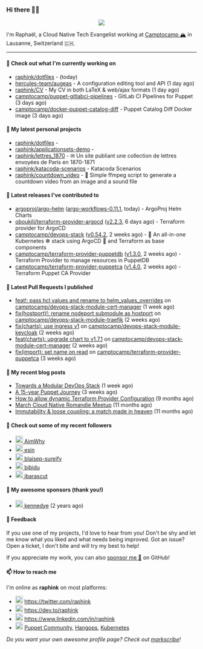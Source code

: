 ### Hi there 👋🏼


<p align="center">
  <a href="https://github.com/ryo-ma/github-profile-trophy"><img src="https://github-profile-trophy.vercel.app/?username=raphink&theme=darkhub&margin-w=15&margin-h=15&no-frame=true&column=5"/></a>
</p>


I'm Raphaël, a Cloud Native Tech Evangelist working at [Camptocamp 🏔](https://github.com/camptocamp) in Lausanne, Switzerland 🇨🇭.

<hr />


#### 👷 Check out what I'm currently working on

- [raphink/dotfiles](https://github.com/raphink/dotfiles) -  (today)
- [hercules-team/augeas](https://github.com/hercules-team/augeas) - A configuration editing tool and API (1 day ago)
- [raphink/CV](https://github.com/raphink/CV) - My CV in both LaTeX &amp; web/ajax formats (1 day ago)
- [camptocamp/puppet-gitlabci-pipelines](https://github.com/camptocamp/puppet-gitlabci-pipelines) - GitLab CI Pipelines for Puppet (3 days ago)
- [camptocamp/docker-puppet-catalog-diff](https://github.com/camptocamp/docker-puppet-catalog-diff) - Puppet Catalog Diff Docker image (3 days ago)

#### 🌱 My latest personal projects

- [raphink/dotfiles](https://github.com/raphink/dotfiles) - 
- [raphink/applicationsets-demo](https://github.com/raphink/applicationsets-demo) - 
- [raphink/lettres_1870](https://github.com/raphink/lettres_1870) - ✉ Un site publiant une collection de lettres envoyées de Paris en 1870-1871
- [raphink/katacoda-scenarios](https://github.com/raphink/katacoda-scenarios) - Katacoda Scenarios
- [raphink/countdown_video](https://github.com/raphink/countdown_video) - 🎥 Simple ffmpeg script to generate a countdown video from an image and a sound file

#### 🔭 Latest releases I've contributed to

- [argoproj/argo-helm](https://github.com/argoproj/argo-helm) ([argo-workflows-0.11.1](https://github.com/argoproj/argo-helm/releases/tag/argo-workflows-0.11.1), today) - ArgoProj Helm Charts
- [oboukili/terraform-provider-argocd](https://github.com/oboukili/terraform-provider-argocd) ([v2.2.3](https://github.com/oboukili/terraform-provider-argocd/releases/tag/v2.2.3), 6 days ago) - Terraform provider for ArgoCD 
- [camptocamp/devops-stack](https://github.com/camptocamp/devops-stack) ([v0.54.2](https://github.com/camptocamp/devops-stack/releases/tag/v0.54.2), 2 weeks ago) - 🌊 An all-in-one Kubernetes ☸ stack using ArgoCD 🐙 and Terraform as base components
- [camptocamp/terraform-provider-puppetdb](https://github.com/camptocamp/terraform-provider-puppetdb) ([v1.3.0](https://github.com/camptocamp/terraform-provider-puppetdb/releases/tag/v1.3.0), 2 weeks ago) - Terraform Provider to manage resources in PuppetDB
- [camptocamp/terraform-provider-puppetca](https://github.com/camptocamp/terraform-provider-puppetca) ([v1.4.0](https://github.com/camptocamp/terraform-provider-puppetca/releases/tag/v1.4.0), 2 weeks ago) - Terraform Puppet CA Provider

#### 🔨 Latest Pull Requests I published

- [feat!: pass hcl values and rename to helm_values_overrides](https://github.com/camptocamp/devops-stack-module-cert-manager/pull/4) on [camptocamp/devops-stack-module-cert-manager](https://github.com/camptocamp/devops-stack-module-cert-manager) (1 week ago)
- [fix(hostport)!: rename nodeport submodule as hostport](https://github.com/camptocamp/devops-stack-module-traefik/pull/3) on [camptocamp/devops-stack-module-traefik](https://github.com/camptocamp/devops-stack-module-traefik) (2 weeks ago)
- [fix(charts): use ingress v1](https://github.com/camptocamp/devops-stack-module-keycloak/pull/2) on [camptocamp/devops-stack-module-keycloak](https://github.com/camptocamp/devops-stack-module-keycloak) (2 weeks ago)
- [feat(charts): upgrade chart to v1.7.1](https://github.com/camptocamp/devops-stack-module-cert-manager/pull/3) on [camptocamp/devops-stack-module-cert-manager](https://github.com/camptocamp/devops-stack-module-cert-manager) (2 weeks ago)
- [fix(import): set name on read](https://github.com/camptocamp/terraform-provider-puppetca/pull/12) on [camptocamp/terraform-provider-puppetca](https://github.com/camptocamp/terraform-provider-puppetca) (3 weeks ago)

#### 📜 My recent blog posts

- [Towards a Modular DevOps Stack](https://dev.to/camptocamp-ops/towards-a-modular-devops-stack-257c) (1 week ago)
- [A 15-year Puppet Journey](https://dev.to/raphink/a-15-year-puppet-journey-4o39) (3 weeks ago)
- [How to allow dynamic Terraform Provider Configuration](https://dev.to/camptocamp-ops/how-to-allow-dynamic-terraform-provider-configuration-20ik) (9 months ago)
- [March Cloud Native Romandie Meetup](https://dev.to/camptocamp-ops/march-cloud-native-romandie-meetup-o2f) (11 months ago)
- [Immutability &amp; loose coupling: a match made in heaven](https://dev.to/camptocamp-ops/immutability-loose-coupling-a-match-made-in-heaven-37kl) (11 months ago)

#### 👥 Check out some of my recent followers

- [<img src="https://avatars.githubusercontent.com/u/17923599?u=49098e7fee236abc40f789f17ffa7ff1fd9fd19e&amp;v=4" height="20"/> AimWhy](https://github.com/AimWhy)
- [<img src="https://avatars.githubusercontent.com/u/69767?v=4" height="20"/> esin](https://github.com/esin)
- [<img src="https://avatars.githubusercontent.com/u/96088558?u=1e72acf62081790248217e982baf1e060da9158f&amp;v=4" height="20"/> blaisep-sureify](https://github.com/blaisep-sureify)
- [<img src="https://avatars.githubusercontent.com/u/26056989?u=669468a565ac33bd608943476ba9d9318ea78f95&amp;v=4" height="20"/> bibidu](https://github.com/bibidu)
- [<img src="https://avatars.githubusercontent.com/u/1568845?u=9668cc200d13d294f6428f3a4778e244d871efe7&amp;v=4" height="20"/> jbarascut](https://github.com/jbarascut)


#### 💚 My awesome sponsors (thank you!)

- [<img src="https://avatars.githubusercontent.com/u/1110127?v=4" height="20"/> kennedye](https://github.com/kennedye) (2 years ago)


#### 💬 Feedback

If you use one of my projects, I'd love to hear from you!
Don't be shy and let me know what you liked and what needs being improved.
Got an issue? Open a ticket, I don't bite and will try my best to help!

If you appreciate my work, you can also [sponsor me 💚](https://github.com/sponsors/raphink) on GitHub!


#### 📫 How to reach me

I'm online as **raphink** on most platforms:

- <img src="https://raw.githubusercontent.com/FortAwesome/Font-Awesome/master/svgs/brands/twitter.svg" width="20" alt="Twitter" /> https://twitter.com/raphink
- <img src="https://raw.githubusercontent.com/FortAwesome/Font-Awesome/master/svgs/brands/dev.svg" width="20" alt="Blog" /> https://dev.to/raphink
- <img src="https://raw.githubusercontent.com/FortAwesome/Font-Awesome/master/svgs/brands/linkedin.svg" width="20" alt="LinkedIn" /> https://www.linkedin.com/in/raphink
- <img src="https://raw.githubusercontent.com/FortAwesome/Font-Awesome/master/svgs/brands/slack.svg" width="20" alt="Slack" /> [Puppet Community](https://slack.puppet.com/), [Hangops](https://signup.hangops.com/), [Kubernetes](https://slack.k8s.io/)

*Do you want your own awesome profile page? Check out [markscribe](https://github.com/muesli/markscribe)!*
